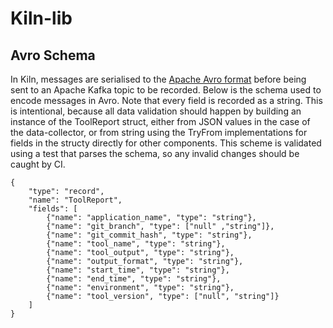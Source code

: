 # Kiln-lib

## Avro Schema
In Kiln, messages are serialised to the [Apache Avro format](https://avro.apache.org/docs/current/) before being sent to an Apache Kafka topic to be recorded. Below is the schema used to encode messages in Avro. Note that every field is recorded as a string. This is intentional, because all data validation should happen by building an instance of the ToolReport struct, either from JSON values in the case of the data-collector, or from string using the TryFrom<String> implementations for fields in the structy directly for other components. This scheme is validated using a test that parses the schema, so any invalid changes should be caught by CI.

```
{
    "type": "record",
    "name": "ToolReport",
    "fields": [
        {"name": "application_name", "type": "string"},
        {"name": "git_branch", "type": ["null" ,"string"]},
        {"name": "git_commit_hash", "type": "string"},
        {"name": "tool_name", "type": "string"},
        {"name": "tool_output", "type": "string"},
        {"name": "output_format", "type": "string"},
        {"name": "start_time", "type": "string"},
        {"name": "end_time", "type": "string"},
        {"name": "environment", "type": "string"},
        {"name": "tool_version", "type": ["null", "string"]}
    ]
}
```
